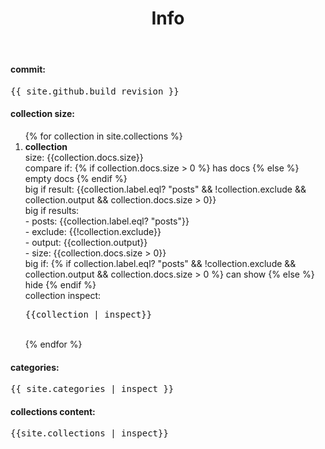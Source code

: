 ﻿---
layout: default
title: Info
published: true
exclude: true
---

#### commit:
<pre>{{ site.github.build_revision }}</pre>

#### collection size:
<ol>
  {% for collection in site.collections %}
    <li> <b>collection</b><br>
      size: {{collection.docs.size}}<br>
      compare if: {% if collection.docs.size > 0 %} has docs {% else %} empty docs {% endif %}<br>
      big if result: {{collection.label.eql? "posts" && !collection.exclude && collection.output && collection.docs.size > 0}}<br>
      big if results:<br>
      - posts: {{collection.label.eql? "posts"}}<br>
      - exclude: {{!collection.exclude}}<br>
      - output: {{collection.output}}<br>
      - size: {{collection.docs.size > 0}}<br>
      big if: {% if collection.label.eql? "posts" && !collection.exclude && collection.output && collection.docs.size > 0 %} can show {% else %} hide {% endif %}<br>
      collection inspect:<br>
      <pre>{{collection | inspect}}</pre><br>
    </li>
  {% endfor %}
</ol>

#### categories:
<pre>{{ site.categories | inspect }}</pre>

#### collections content:
<pre>{{site.collections | inspect}}</pre>